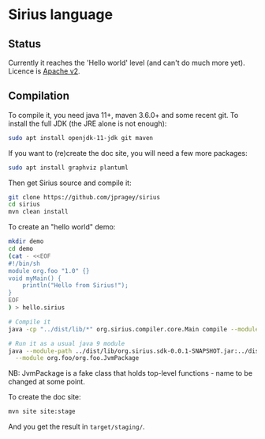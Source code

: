 # Sirius language
## Status
Currently it reaches the 'Hello world' level (and can't do much more yet).
Licence is [Apache v2](https://www.apache.org/licenses/LICENSE-2.0.html).

## Compilation
To compile it, you need java 11+, maven 3.6.0+ and some recent git.
To install the full JDK (the JRE alone is not enough):

```bash
sudo apt install openjdk-11-jdk git maven
```

If you want to (re)create the doc site, you will need a few more packages:

```bash
sudo apt install graphviz plantuml
```
Then get Sirius source and compile it:

```bash
git clone https://github.com/jpragey/sirius
cd sirius
mvn clean install
```

To create an "hello world" demo:

```bash
mkdir demo
cd demo
(cat - <<EOF
#!/bin/sh
module org.foo "1.0" {}
void myMain() {
	println("Hello from Sirius!");
}
EOF
) > hello.sirius

# Compile it
java -cp "../dist/lib/*" org.sirius.compiler.core.Main compile --module modulesDir --main org.foo.myMain hello.sirius

# Run it as a usual java 9 module
java --module-path ../dist/lib/org.sirius.sdk-0.0.1-SNAPSHOT.jar:../dist/lib/org.sirius.runtime-0.0.1-SNAPSHOT.jar:modulesDir/org/foo.jar \
  --module org.foo/org.foo.JvmPackage
```
NB: JvmPackage is a fake class that holds top-level functions - name to be changed at some point.

To create the doc site:

```bash
mvn site site:stage
```
And you get the result in `target/staging/`.


